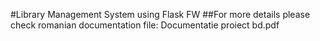#Library Management System using Flask FW
##For more details please check romanian documentation file: Documentatie proiect bd.pdf
